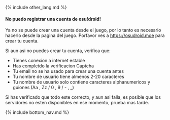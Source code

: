 {% include other_lang.md %}

#### No puedo registrar una cuenta de osu!droid!

Ya no se puede crear una cuenta desde el juego, por lo tanto es necesario hacerlo desde la pagina del juego. Porfavor ves a https://osudroid.moe para crear tu cuenta.

Si aun asi no puedes crear tu cuenta, verifica que:

- Tienes conexion a internet estable
- Has completdo la verificacion Captcha
- Tu email no se ha usado para crear una cuenta antes
- Tu nombre de usuario tiene almenos 2-20 caracteres
- Tu nombre de usuario solo contiene caracteres alphanumericos y guiones (Aa , Zz / 0 , 9 / - , _) 

Si has verificado que todo este correcto, y aun asi falla, es posible que los servidores no esten disponibles en ese momento, prueba mas tarde.

<!-- Don't touch this part thank you -->
{% include bottom_nav.md %}
